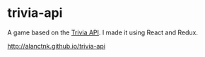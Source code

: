 # trivia-api

A game based on the [Trivia API](https://opentdb.com/api_config.php). I made it using React and Redux.

http://alanctnk.github.io/trivia-api
